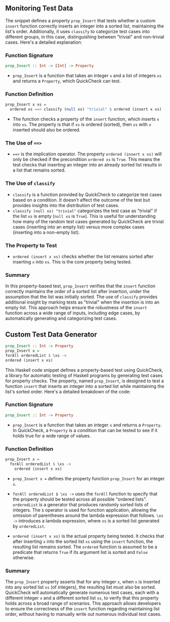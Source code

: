 ## Monitoring Test Data

The snippet defines a property `prop_Insert` that tests whether a custom `insert` function correctly inserts an integer into a sorted list, maintaining the list's order. Additionally, it uses `classify` to categorize test cases into different groups, in this case, distinguishing between "trivial" and non-trivial cases. Here's a detailed explanation:

### Function Signature

```haskell
prop_Insert :: Int -> [Int] -> Property
```

- `prop_Insert` is a function that takes an integer `x` and a list of integers `xs` and returns a `Property`, which QuickCheck can test.

### Function Definition

```haskell
prop_Insert x xs =
  ordered xs ==> classify (null xs) "trivial" $ ordered (insert x xs)
```

- The function checks a property of the `insert` function, which inserts `x` into `xs`. The property is that if `xs` is ordered (sorted), then `xs` with `x` inserted should also be ordered.

### The Use of `==>`
- `==>` is the implication operator. The property `ordered (insert x xs)` will only be checked if the precondition `ordered xs` is `True`. This means the test checks that inserting an integer into an already sorted list results in a list that remains sorted.

### The Use of `classify`
- `classify` is a function provided by QuickCheck to categorize test cases based on a condition. It doesn't affect the outcome of the test but provides insights into the distribution of test cases.
- `classify (null xs) "trivial"` categorizes the test case as "trivial" if the list `xs` is empty (`null xs` is `True`). This is useful for understanding how many of the random test cases generated by QuickCheck are trivial cases (inserting into an empty list) versus more complex cases (inserting into a non-empty list).

### The Property to Test
- `ordered (insert x xs)` checks whether the list remains sorted after inserting `x` into `xs`. This is the core property being tested.

### Summary

In this property-based test, `prop_Insert` verifies that the `insert` function correctly maintains the order of a sorted list after insertion, under the assumption that the list was initially sorted. The use of `classify` provides additional insight by marking tests as "trivial" when the insertion is into an empty list. This approach helps ensure the robustness of the `insert` function across a wide range of inputs, including edge cases, by automatically generating and categorizing test cases.

## Custom Test Data Generator

```haskell
prop_Insert :: Int -> Property
prop_Insert x =
forAll orderedList $ \xs ->
ordered (insert x xs)
```

This Haskell code snippet defines a property-based test using QuickCheck, a library for automatic testing of Haskell programs by generating test cases for property checks. The property, named `prop_Insert`, is designed to test a function `insert` that inserts an integer into a sorted list while maintaining the list's sorted order. Here's a detailed breakdown of the code:

### Function Signature

```haskell
prop_Insert :: Int -> Property
```
- `prop_Insert` is a function that takes an integer `x` and returns a `Property`. In QuickCheck, a `Property` is a condition that can be tested to see if it holds true for a wide range of values.

### Function Definition

```haskell
prop_Insert x =
  forAll orderedList $ \xs ->
    ordered (insert x xs)
```

- `prop_Insert x =` defines the property function `prop_Insert` for an integer `x`.

- `forAll orderedList $ \xs ->` uses the `forAll` function to specify that the property should be tested across all possible "ordered lists". `orderedList` is a generator that produces randomly sorted lists of integers. The `$` operator is used for function application, allowing the omission of parentheses around the lambda expression that follows. `\xs ->` introduces a lambda expression, where `xs` is a sorted list generated by `orderedList`.

- `ordered (insert x xs)` is the actual property being tested. It checks that after inserting `x` into the sorted list `xs` using the `insert` function, the resulting list remains sorted. The `ordered` function is assumed to be a predicate that returns `True` if its argument list is sorted and `False` otherwise.

### Summary

The `prop_Insert` property asserts that for any integer `x`, when `x` is inserted into any sorted list `xs` (of integers), the resulting list must also be sorted. QuickCheck will automatically generate numerous test cases, each with a different integer `x` and a different sorted list `xs`, to verify that this property holds across a broad range of scenarios. This approach allows developers to ensure the correctness of the `insert` function regarding maintaining list order, without having to manually write out numerous individual test cases.

